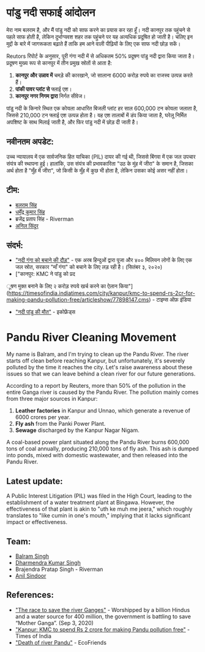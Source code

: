 # पांडु नदी सफाई आंदोलन

मेरा नाम बलराम है, और मैं पांडु नदी को साफ करने का प्रयास कर रहा हूँ। नदी कानपुर तक पहुंचने से पहले साफ होती है, लेकिन दुर्भाग्यवश शहर तक पहुंचने पर यह अत्यधिक प्रदूषित हो जाती है। चलिए इन मुद्दों के बारे में जागरूकता बढ़ाते हैं ताकि हम आने वाली पीढ़ियों के लिए एक साफ नदी छोड़ सकें।

Reutors रिपोर्ट के अनुसार, पूरी गंगा नदी में से अधिकतम 50% प्रदूषण पांडु नदी द्वारा किया जाता है। प्रदूषण मुख्य रूप से कानपुर में तीन प्रमुख स्रोतों से आता है:

1. **कानपुर और उन्नाव में** चमड़े की कारखाने, जो सालाना 6000 करोड़ रुपये का राजस्व उत्पन्न करते हैं।
2. **पांकी पावर प्लांट से** फ्लाई एश।
3. **कानपुर नगर निगम द्वारा** निर्गत सीवेज।

पांडु नदी के किनारे स्थित एक कोयला आधारित बिजली प्लांट हर साल 600,000 टन कोयला जलाता है, जिससे 210,000 टन फ्लाई एश उत्पन्न होता है। यह एश तालाबों में डंप किया जाता है, घरेलू निर्मित अपशिष्ट के साथ मिलाई जाती है, और फिर पांडु नदी में छोड़ दी जाती है।

## नवीनतम अपडेट:
उच्च न्यायालय में एक सार्वजनिक हित याचिका (PIL) दायर की गई थी, जिससे बिंगवा में एक जल उपचार संयंत्र की स्थापना हुई। हालांकि, उस संयंत्र की प्रभावकारिता "उठ के मुंह में जीरा" के समान है, जिसका अर्थ होता है "मुँह में जीरा", जो किसी के मुँह में कुछ भी होता है, लेकिन उसका कोई असर नहीं होता।

## टीम:
- [बलराम सिंह](https://www.facebook.com/balramashoksingh/)
- [धर्मेंद्र कुमार सिंह](https://www.facebook.com/dharmendrakr.singh)
- ब्रजेंद्र प्रताप सिंह - Riverman
- [अनिल सिंदूर](https://www.facebook.com/anilsindoor2010)

## संदर्भ:
- ["नदी गंगा को बचाने की दौड़"](https://www.reuters.com/graphics/INDIA-RIVER/010081TW39P/index.html) - एक अरब हिन्दुओं द्वारा पूजा और ४०० मिलियन लोगों के लिए एक जल स्रोत, सरकार "माँ गंगा" को बचाने के लिए लड़ रही है। (सितंबर ३, २०२०)
- ["कानपुर: KMC ने पांडु को प्रद

ूषण मुक्त बनाने के लिए २ करोड़ रुपये खर्च करने का ऐलान किया"](https://timesofindia.indiatimes.com/city/kanpur/kmc-to-spend-rs-2cr-for-making-pandu-pollution-free/articleshow/77898147.cms) - टाइम्स ऑफ़ इंडिया
- ["नदी पांडु की मौत"](https://ecofriends.org/reports/008pandu.htm) - इकोफ्रेंड्स



# Pandu River Cleaning Movement

My name is Balram, and I'm trying to clean up the Pandu River. The river starts off clean before reaching Kanpur, but unfortunately, it's severely polluted by the time it reaches the city. Let's raise awareness about these issues so that we can leave behind a clean river for our future generations.

According to a report by Reuters, more than 50% of the pollution in the entire Ganga river is caused by the Pandu River. The pollution mainly comes from three major sources in Kanpur:

1. **Leather factories** in Kanpur and Unnao, which generate a revenue of 6000 crores per year.
2. **Fly ash** from the Panki Power Plant.
3. **Sewage** discharged by the Kanpur Nagar Nigam.

A coal-based power plant situated along the Pandu River burns 600,000 tons of coal annually, producing 210,000 tons of fly ash. This ash is dumped into ponds, mixed with domestic wastewater, and then released into the Pandu River.

## Latest update:
A Public Interest Litigation (PIL) was filed in the High Court, leading to the establishment of a water treatment plant at Bingawa. However, the effectiveness of that plant is akin to "uth ke muh me jeera," which roughly translates to "like cumin in one's mouth," implying that it lacks significant impact or effectiveness.

## Team:
- [Balram Singh](https://www.facebook.com/balramashoksingh/)
- [Dharmendra Kumar Singh](https://www.facebook.com/dharmendrakr.singh)
- Brajendra Pratap Singh - Riverman
- [Anil Sindoor](https://www.facebook.com/anilsindoor2010)

## References:
- ["The race to save the river Ganges"](https://www.reuters.com/graphics/INDIA-RIVER/010081TW39P/index.html) - Worshipped by a billion Hindus and a water source for 400 million, the government is battling to save “Mother Ganga”. (Sep 3, 2020)
- ["Kanpur: KMC to spend Rs 2 crore for making Pandu pollution free"](https://timesofindia.indiatimes.com/city/kanpur/kmc-to-spend-rs-2cr-for-making-pandu-pollution-free/articleshow/77898147.cms) - Times of India
- ["Death of river Pandu"](https://ecofriends.org/reports/008pandu.htm) - EcoFriends

